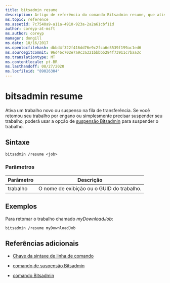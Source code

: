 ```yaml
---
title: bitsadmin resume
description: Artigo de referência do comando Bitsadmin resume, que ativa um trabalho novo ou suspenso na fila de transferência.
ms.topic: reference
ms.assetid: 7c7540a9-a11a-4910-923a-2a2a61cbf11d
author: coreyp-at-msft
ms.author: coreyp
manager: dongill
ms.date: 10/16/2017
ms.openlocfilehash: dbbd4f322f416dd76e9c2fca6e3539f199ac1ed6
ms.sourcegitcommit: 96d46c702e7a9c3a321bbbb5284f73911c7baa3c
ms.translationtype: MT
ms.contentlocale: pt-BR
ms.lasthandoff: 08/27/2020
ms.locfileid: "89026304"
---
```

# <a name="bitsadmin-resume"></a>bitsadmin resume

Ativa um trabalho novo ou suspenso na fila de transferência. Se você retomou seu trabalho por engano ou simplesmente precisar suspender seu trabalho, poderá usar a opção de [suspensão Bitsadmin](bitsadmin-suspend.md) para suspender o trabalho.

## <a name="syntax"></a>Sintaxe

```
bitsadmin /resume <job>
```

### <a name="parameters"></a>Parâmetros

| Parâmetro | Descrição |
| -------------- | -------------- |
| trabalho | O nome de exibição ou o GUID do trabalho. |

## <a name="examples"></a>Exemplos

Para retomar o trabalho chamado *myDownloadJob*:

```
bitsadmin /resume myDownloadJob
```

## <a name="additional-references"></a>Referências adicionais

- [Chave da sintaxe de linha de comando](command-line-syntax-key.md)

- [comando de suspensão Bitsadmin](bitsadmin-suspend.md)

- [comando Bitsadmin](bitsadmin.md)
